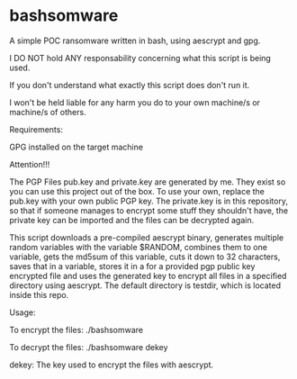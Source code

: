 # bashsomware
A simple POC ransomware written in bash, using aescrypt and gpg.

I DO NOT hold ANY responsability concerning what this script is being used.

If you don't understand what exactly this script does don't run it.

I won't be held liable for any harm you do to your own machine/s or machine/s of others.

Requirements:

GPG installed on the target machine

Attention!!!

The PGP Files pub.key and private.key are generated by me. They exist so you can use this project out of the box.
To use your own, replace the pub.key with your own public PGP key.
The private.key is in this repository, so that if someone manages to encrypt some stuff they shouldn't have, the private key can be imported and the files can be decrypted again.

This script downloads a pre-compiled aescrypt binary, generates multiple random variables with the variable $RANDOM, combines them to one variable, gets the md5sum of this variable, cuts it down to 32 characters, saves that in a variable, stores it in a for a provided pgp public key encrypted file and uses the generated key to encrypt all files in a specified directory using aescrypt. The default directory is testdir, which is located inside this repo.

Usage:

To encrypt the files:
./bashsomware

To decrypt the files:
./bashsomware dekey

dekey: The key used to encrypt the files with aescrypt.
